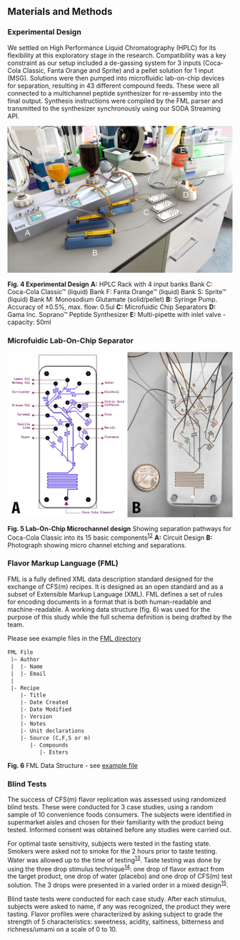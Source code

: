 Materials and Methods
---------------------

### Experimental Design

We settled on High Performance Liquid Chromatography (HPLC) for its
flexibility at this exploratory stage in the research. Compatibility was
a key constraint as our setup included a de-gassing system for 3 inputs
(Coca-Cola Classic, Fanta Orange and Sprite) and a pellet solution for 1
input (MSG). Solutions were then pumped into microfluidic lab-on-chip
devices for separation, resulting in 43 different compound feeds. These
were all connected to a multichannel peptide synthesizer for re-assemby
into the final output. Synthesis instructions were compiled by the FML
parser and transmitted to the synthesizer synchronously using our SODA
Streaming API.

![](Experimental_Design.jpg)

**Fig. 4 Experimental Design**
 **A:** HPLC Rack with 4 input banks Bank C: Coca-Cola Classic™ (liquid)
Bank F: Fanta Orange™ (liquid) Bank S: Sprite™ (liquid) Bank M:
Monosodium Glutamate (solid/pellet) **B:** Syringe Pump. Accuracy of
±0.5%, max. flow: 0.5ul **C:** Microfuidic Chip Separators **D:** Gama
Inc. Soprano™ Peptide Synthesizer **E:** Multi-pipette with inlet
valve - capacity: 50ml

### Microfuidic Lab-On-Chip Separator

![](Lab-on-chip_C-separator.jpg)

**Fig. 5 Lab-On-Chip Microchannel design**
 Showing separation pathways for Coca-Cola Classic into its 15 basic
components<sup>[12](#fn:12)</sup> **A:** Circuit Design **B:**
Photograph showing micro channel etching and separations.

### Flavor Markup Language (FML)

FML is a fully defined XML data description standard designed for the
exchange of CFS(m) recipes. It is designed as an open standard and as a
subset of Extensible Markup Language (XML). FML defines a set of rules
for encoding documents in a format that is both human-readable and
machine-readable. A working data structure (fig. 6) was used for the
purpose of this study while the full schema definition is being drafted
by the team.

Please see example files in the [FML directory](FML/)

    FML File
     |– Author
     |  |- Name
     |  |- Email
     |
     |- Recipe
        |- Title
        |- Date Created
        |- Date Modified
        |- Version
        |- Notes
        |- Unit declarations
        |- Source (C,F,S or m)
           |- Compounds
              |- Esters

**Fig. 6** FML Data Structure - see [example file](FML/example.fml.xml)

### Blind Tests

The success of CFS(m) flavor replication was assessed using randomized
blind tests. These were conducted for 3 case studies, using a random
sample of 10 convenience foods consumers. The subjects were identified
in supermarket aisles and chosen for their familiarity with the product
being tested. Informed consent was obtained before any studies were
carried out.

For optimal taste sensitivity, subjects were tested in the fasting
state. Smokers were asked not to smoke for the 2 hours prior to taste
testing. Water was allowed up to the time of
testing<sup>[13](#fn:13)</sup>. Taste testing was done by using the
three drop stimulus technique<sup>[14](#fn:14)</sup>: one drop of flavor
extract from the target product, one drop of water (placebo) and one
drop of CFS(m) test solution. The 3 drops were presented in a varied
order in a mixed design<sup>[15](#fn:15)</sup>.

Blind taste tests were conducted for each case study. After each
stimulus, subjects were asked to name, if any was recognized, the
product they were tasting. Flavor profiles were characterized by asking
subject to grade the strength of 5 characteristics: sweetness, acidity,
saltiness, bitterness and richness/umami on a scale of 0 to 10.